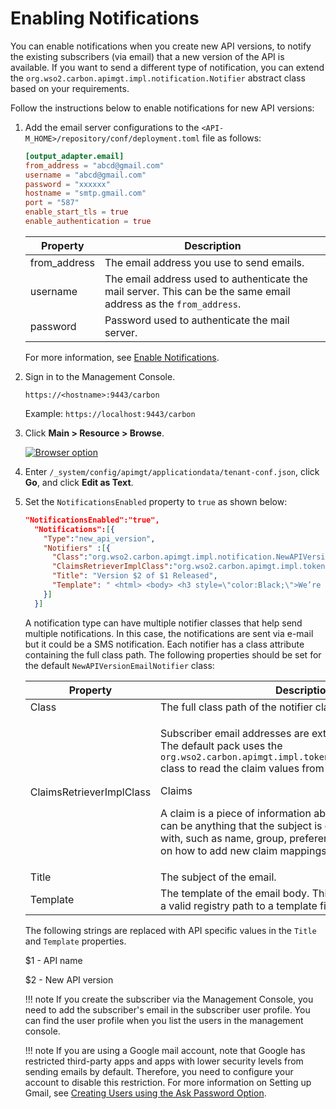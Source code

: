 # Enabling Notifications

You can enable notifications when you create new API versions, to notify the existing subscribers (via email) that a new version of the API is available. If you want to send a different type of notification, you can extend the `org.wso2.carbon.apimgt.impl.notification.Notifier` abstract class based on your requirements.

Follow the instructions below to enable notifications for new API versions:

1.  Add the email server configurations to the `<API-M_HOME>/repository/conf/deployment.toml` file as follows:

    ``` toml
    [output_adapter.email]
    from_address = "abcd@gmail.com"
    username = "abcd@gmail.com"
    password = "xxxxxx"
    hostname = "smtp.gmail.com"
    port = "587"
    enable_start_tls = true
    enable_authentication = true
    ```

    | Property               | Description                                                                                                               |
    |------------------------|---------------------------------------------------------------------------------------------------------------------------|
    | from_address           | The email address you use to send emails.                                                                                  |
    | username               | The email address used to authenticate the mail server. This can be the same email address as the `from_address`. |
    | password               | Password used to authenticate the mail server.                                                                            |

    For more information, see [Enable Notifications]({{base_path}}/reference/config-catalog/#enable-notifications).

2.  Sign in to the Management Console.

    `https://<hostname>:9443/carbon` 
   
    Example: `https://localhost:9443/carbon`

3. Click **Main &gt; Resource &gt; Browse**.

    [![Browser option]({{base_path}}/assets/img/learn/browse-option.png)]({{base_path}}/assets/img/learn/browse-option.png)


4.  Enter `/_system/config/apimgt/applicationdata/tenant-conf.json`, click **Go**, and click **Edit as Text**.

5.  Set the `NotificationsEnabled` property to `true` as shown below:

    ``` json
    "NotificationsEnabled":"true",
      "Notifications":[{
        "Type":"new_api_version",
        "Notifiers" :[{
          "Class":"org.wso2.carbon.apimgt.impl.notification.NewAPIVersionEmailNotifier",
          "ClaimsRetrieverImplClass":"org.wso2.carbon.apimgt.impl.token.DefaultClaimsRetriever",
          "Title": "Version $2 of $1 Released",
          "Template": " <html> <body> <h3 style=\"color:Black;\">We’re happy to announce the arrival of the next major version $2 of $1 API which is now available in Our Developer Portal.</h3><a href=\"https://localhost:9443/devportal\">Click here to Visit WSO2 API Developer Portal</a></body></html>" 
        }]
      }]
    ```

    A notification type can have multiple notifier classes that help send multiple notifications. In this case, the notifications are sent via e-mail but it could be a SMS notification. Each notifier has a class attribute containing the full class path. The following properties should be set for the default `NewAPIVersionEmailNotifier` class:

    <table>
    <thead>
    <tr class="header">
    <th>Property</th>
    <th>Description</th>
    </tr>
    </thead>
    <tbody>
    <tr class="odd">
    <td>Class</td>
    <td>The full class path of the notifier class.</td>
    </tr>
    <tr class="even">
    <td>ClaimsRetrieverImplClass</td>
    <td><p>Subscriber email addresses are extracted from user claims. The default pack uses the <code>org.wso2.carbon.apimgt.impl.token.DefaultClaimsRetriever</code> class to read the claim values from the user store.</p>
      <div class="admonition note">
      <p class="admonition-title">Claims</p>
      <p>A claim is a piece of information about a particular subject. It can be anything that the subject is owned by or associated with, such as name, group, preferences, etc. For information on how to add new claim mappings, see <a href="https://is.docs.wso2.com/en/5.9.0/learn/configuring-claims/">Configuring Claims</a>.</p>
      </div>
    </td>
    </tr>
    <tr class="odd">
    <td>Title</td>
    <td>The subject of the email.</td>
    </tr>
    <tr class="even">
    <td>Template</td>
    <td>The template of the email body. This can be string values or a valid registry path to a template file.</td>
    </tr>
    </tbody>
    </table>

    The following strings are replaced with API specific values in the `Title` and `Template` properties.

    $1 - API name

    $2 - New API version

    !!! note
        If you create the subscriber via the Management Console, you need to add the subscriber's email in the subscriber user profile. You can find the user profile when you list the users in the management console.

    !!! note
        If you are using a Google mail account, note that Google has restricted third-party apps and apps with lower security levels from sending emails by default. Therefore, you need to configure your account to disable this restriction. For more information on Setting up Gmail, see [Creating Users using the Ask Password Option](https://is.docs.wso2.com/en/5.9.0/learn/creating-users-using-the-ask-password-option).




